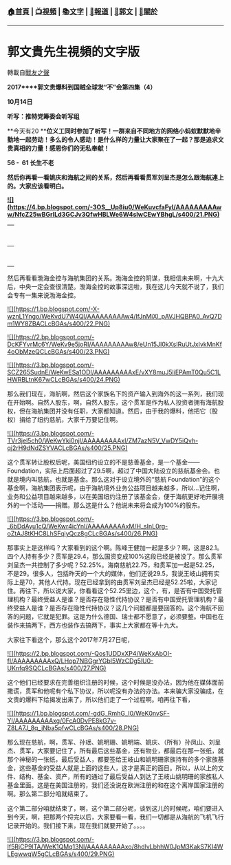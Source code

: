 ###  [:house:首頁](https://github.com/ourhimalayas/home) | [:tv:視頻](https://github.com/ourhimalayas/videos) | [:books:文字](https://github.com/ourhimalayas/txt) | [:newspaper:報道](https://github.com/ourhimalayas/news) | [:eagle:郭文](https://github.com/ourhimalayas/guomedia) | [:pray:關於](https://github.com/ourhimalayas/home/tree/master/about)
---
# 郭文貴先生視頻的文字版
轉載自[戰友之聲](http://littleantvoice.blogspot.com)

**2017****郭文贵爆料到国贼全球发“不”会第四集（4）**

**10****月14****日**



**听写：推特党筹委会听写组**





**今天有20&nbsp;****位义工同时参加了听写！一群来自不同地方的网络小蚂蚁默默地辛勤地一起劳动！多么的令人感动！是什么样的力量让大家聚在了一起？那是追求文贵真相的力量！感恩你们的无私奉献！**





**56 -&nbsp; 61 长生不老**

**然后你再看一看姚庆和海航之间的关系，然后再看看贯军刘呈杰是怎么跟海航連上的。大家应该看明白。**



**[!\[\](https://4.bp.blogspot.com/-3OS__Up8iu0/WeKuvcfaFyI/AAAAAAAAAww/NfcZ25wBGrILd3GCJv3QfwHBLWe6W4slwCEwYBhgL/s400/21.PNG)](https://4.bp.blogspot.com/-3OS__Up8iu0/WeKuvcfaFyI/AAAAAAAAAww/NfcZ25wBGrILd3GCJv3QfwHBLWe6W4slwCEwYBhgL/s1600/21.PNG)**








| <br><br> |
| --- |
| <br><br> |  |


然后再看看渤海金控与海航集团的关系。渤海金控的阴谋，我相信未来啊，十九大后，中央一定会查很清楚。渤海金控的故事深远啦，我在这儿今天就不说了，我们会专有一集来说渤海金控。

[!\[\](https://1.bp.blogspot.com/-X-wznL1Yngo/WeKvdU7W4QI/AAAAAAAAAw4/lfJnMiXl_pAVJHQBPA0_AvQ7Dm1WY8ZBACLcBGAs/s400/22.PNG)](https://1.bp.blogspot.com/-X-wznL1Yngo/WeKvdU7W4QI/AAAAAAAAAw4/lfJnMiXl_pAVJHQBPA0_AvQ7Dm1WY8ZBACLcBGAs/s1600/22.PNG)





[!\[\](https://2.bp.blogspot.com/-DcKFYvrMc6Y/WeKv9e5joRI/AAAAAAAAAw8/eUn15JI0kXsIRuUtJxIvkMnKf4oObMzeQCLcBGAs/s400/23.PNG)](https://2.bp.blogspot.com/-DcKFYvrMc6Y/WeKv9e5joRI/AAAAAAAAAw8/eUn15JI0kXsIRuUtJxIvkMnKf4oObMzeQCLcBGAs/s1600/23.PNG)







[!\[\](https://3.bp.blogspot.com/-SCZ265SudnE/WeKwESa1ODI/AAAAAAAAAxE/vXY8muJ5liEPAmT0Qu5C1LHWRBLtnK67wCLcBGAs/s400/24.PNG)](https://3.bp.blogspot.com/-SCZ265SudnE/WeKwESa1ODI/AAAAAAAAAxE/vXY8muJ5liEPAmT0Qu5C1LHWRBLtnK67wCLcBGAs/s1600/24.PNG)





那么我们现在，海航啊，然后这个家族名下的资产输入到海外的这一系列，我们现在开始啊。自然人股东，啊，自然人股东，这个贯军是作为私人投资者拥有海航股权，但在海航集团并没有任职，大家都知道。然后，由于我的爆料，他把它（股权）捐给了纽约慈航，大家千万要记住啊。



[!\[\](https://3.bp.blogspot.com/-TVr3jel5ch0/WeKwYki0njI/AAAAAAAAAxI/ZM7azN5V_VwDY5iQvh-qj2rH9dNdZSYVACLcBGAs/s400/25.PNG)](https://3.bp.blogspot.com/-TVr3jel5ch0/WeKwYki0njI/AAAAAAAAAxI/ZM7azN5V_VwDY5iQvh-qj2rH9dNdZSYVACLcBGAs/s1600/25.PNG)







这个贯军转让股权后呢，美国纽约设立的不是慈善基金，是一个基金——Foundation，实际上后面超过了29.5啊，超过了中国大陆设立的慈航基金会。也就是境内叫慈航，也就是基金。那么这对于设立境外的“慈航 Foundation”的这个基金啊，海航集团表示呢，由于海航境外业务公益项目越来越多，所以…记住啊，业务和公益项目越来越多，以在美国纽约注册了该基金会，便于海航更好地开展境外的一个活动——捐赠。那么这是什么？他说未来将会成为100%的股东。



[!\[\](https://3.bp.blogspot.com/-_6bDdAyu1cQ/WeKwr4icYnI/AAAAAAAAAxM/H_sInL0rg-oZtAJ8tKHC8LhSFqiyQcz8gCLcBGAs/s400/26.PNG)](https://3.bp.blogspot.com/-_6bDdAyu1cQ/WeKwr4icYnI/AAAAAAAAAxM/H_sInL0rg-oZtAJ8tKHC8LhSFqiyQcz8gCLcBGAs/s1600/26.PNG)









那事实上是这样吗？大家看到的这个啊。陈峰王健加一起是多少？啊，这是82.1。四个人持有多少？贯军是29.4，那么国资变成100%这段已经是被没了。那么贯军刘呈杰一共控制了多少呢？52.25%。海南慈航22.75，和贯军加一起是52.25，不是29。很多人，包括昨天的一个大的媒体，他们还说29.5，我说王岐山拥有实际上是70，其他人代持。现在已经拿到的由贯军刘呈杰已经是52.25啦，大家记住。再往下，所以说大家，你看看这个52.25里边，这个，有，是否有中国受托管理机构？最终受益人是谁？是否存在隐性代持协议？是否有中国受托管理机构？最终受益人是谁？是否存在隐性代持协议？这几个问题都是要回答的。这个海航不回答的问题，它就是犯罪。这是为什么德国、瑞士都不愿意了，必须要整。中国也在装作来搞两下，西方也装作去搞两下，事实上大家都在等十九大。&nbsp;



大家往下看这个，那么这个2017年7月27日呢，



[!\[\](https://2.bp.blogspot.com/-Qos1UDDxXP4/WeKxAbOI-fI/AAAAAAAAAxQ/LHop7NBGgrYGbI5WzCDg5lU0-UKnfq9SQCLcBGAs/s400/27.PNG)](https://2.bp.blogspot.com/-Qos1UDDxXP4/WeKxAbOI-fI/AAAAAAAAAxQ/LHop7NBGgrYGbI5WzCDg5lU0-UKnfq9SQCLcBGAs/s1600/27.PNG)









这个他们已经要求在完善组织注册的时候，这个时候是没办法，因为他在媒体面前撒谎，贯军和他呢有个私下协议，所以呢没有办法的办法。本来骗大家没骗成，在文贵的爆料下给揭发出来了，所以他们走了一个过程啊。咱再往下看，



[!\[\](https://1.bp.blogspot.com/-gdG_RmhG_I0/WeK0nvSF-YI/AAAAAAAAAxg/0FcA0DvPE8kG7v-Z8LA7J_8q_jNba5pfwCLcBGAs/s400/28.PNG)](https://1.bp.blogspot.com/-gdG_RmhG_I0/WeK0nvSF-YI/AAAAAAAAAxg/0FcA0DvPE8kG7v-Z8LA7J_8q_jNba5pfwCLcBGAs/s1600/28.PNG)



那么现在慈航，啊，贯军、孙瑶、姚明珊、姚明端、姚庆、（所有）孙凤山、刘呈杰、贯军，大家要记住了，所有最后这些基金，还有物业，都最后在那一张纸，就那个神秘的一张纸，最后受益人，都要签给王岐山和姚明珊家族持有的多个家族基金，这些基金的受益人就是上面的这些人，这才是真正的面目。所以，从以上的文件、结构、基金、资产，所有的通过了最后受益人到达了王岐山姚明珊的家族私人基金里面。这是在美国注册的，我们还没说在欧洲注册的和在这个离岸国家注册的啊。那么第二部分咱就结束了。







这个第二部分咱就结束了，啊，这个第二部分呢，谈到这儿的时候呢，咱们要进入到今天，啊，把那两个捋完以后，大家要看一看，我们一切都是从海航的飞机飞行记录开始的。我们接下来，现在我们就要开始了。。。。

[!\[\](https://3.bp.blogspot.com/-If5RjCP9lTA/WeK1QMq13NI/AAAAAAAAAxo/8hdlvLbhhW0JpM3KakS7KI4WLEgwwqW5gCLcBGAs/s400/29.PNG)](https://3.bp.blogspot.com/-If5RjCP9lTA/WeK1QMq13NI/AAAAAAAAAxo/8hdlvLbhhW0JpM3KakS7KI4WLEgwwqW5gCLcBGAs/s1600/29.PNG)